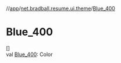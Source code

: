 //[app](../../index.md)/[net.bradball.resume.ui.theme](index.md)/[Blue_400](-blue_400.md)

# Blue_400

[]\
val [Blue_400](-blue_400.md): Color
